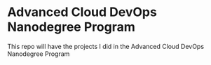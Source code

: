# Advanced Cloud DevOps Nanodegree Program
This repo will have the projects I did in the Advanced Cloud DevOps Nanodegree Program

